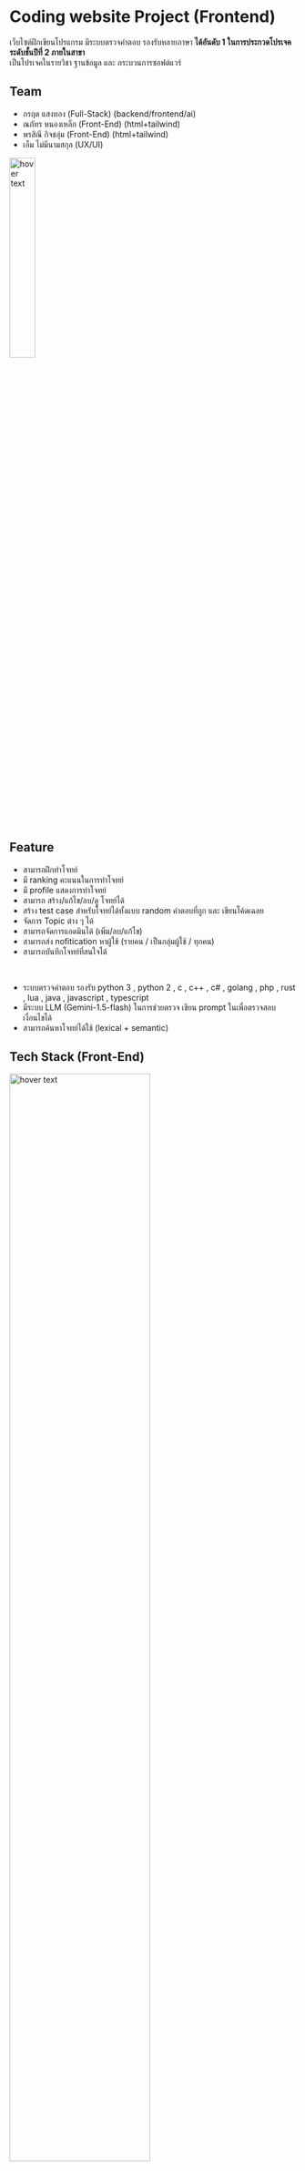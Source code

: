 # Coding website Project (Frontend)

เว็บไซต์ฝึกเขียนโปรแกรม มีระบบตรวจคำตอบ รองรับหลายภาษา **ได้อันดับ 1 ในการประกวดโปรเจค ระดับชั้นปีที่ 2 ภายในสาขา**<br />
เป็นโปรเจคในรายวิชา ฐานข้อมูล และ กระบวนการซอฟต์แวร์
## Team
- กรฤต แสงทอง (Full-Stack) (backend/frontend/ai)
- ณภัทร หนองเหล็ก (Front-End) (html+tailwind)
- พรสิณี กิจชอุ่ม (Front-End) (html+tailwind)
- เอ็ม ไม่มีนามสกุล (UX/UI)

<img src="https://i.imgur.com/xybPHfT.jpeg" width="30%" title="hover text">

## Feature
 - สามารถฝึกทำโจทย์
 - มี ranking คะแนนในการทำโจทย์
 - มี profile แสดงการทำโจทย์
 - สามารถ สร้าง/แก้ไข/ลบ/ดู โจทย์ได้
 - สร้าง test case สำหรับโจทย์ได้ทั้งแบบ random คำตอบที่ถูก และ เขียนโค้ดเฉลย
 - จัดการ Topic ต่าง ๆ ได้
 - สามารถจัดการแอดมินได้ (เพิ่ม/ลบ/แก้ไข)
 - สามารถส่ง nofitication หาผู้ใช้ (รายคน / เป็นกลุ่มผู้ใช้ / ทุกคน)
 - สามารถบันทึกโจทย์ที่สนใจได้

<br />

 - ระบบตรวจคำตอบ รองรับ python 3 , python 2 , c , c++ , c# , golang , php , rust , lua , java , javascript , typescript
 - มีระบบ LLM (Gemini-1.5-flash) ในการช่วยตรวจ เขียน prompt ในเพื่อตรวจสอบเงื่อนไขได้
 - สามารถค้นหาโจทย์ได้ใช้ (lexical + semantic)

## Tech Stack (Front-End)
 <img src="https://i.imgur.com/CVRluso.png" width="70%" title="hover text">

## Repository BackEnd
 - Main BackEnd DB/Route [**Pravite Repo**](https://github.com/korarit/coding-web-backend) 
 - Code Excute Service (Modifly By กรฤต แสงทอง) [**LINK**](https://github.com/korarit/piston-for-coding-web-project)
 - NLP Backend Service LLM/Search [**Pravite Repo**](https://github.com/korarit/coding-web-nlp)

## Figma UX/UI
 - Figma Coding Website Project [**LINK**](https://www.figma.com/design/cPyGfpF9ZkJYBGb6I80h0O/UX%2FUI-coding-web-project?node-id=0-1&t=7hw4UgJUEx5T1S0v-1)